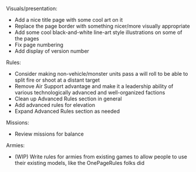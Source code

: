 
Visuals/presentation:
- Add a nice title page with some cool art on it
- Replace the page border with something nicer/more visually appropriate
- Add some cool black-and-white line-art style illustrations on some of the pages
- Fix page numbering
- Add display of version number


Rules:
- Consider making non-vehicle/monster units pass a will roll to be able to split fire or shoot at a distant target
- Remove Air Support advantage and make it a leadership ability of various technologically advanced and well-organized factions
- Clean up Advanced Rules section in general
- Add advanced rules for elevation
- Expand Advanced Rules section as needed


Missions:
- Review missions for balance


Armies:
- (WIP) Write rules for armies from existing games to allow people to use their existing models, like the OnePageRules folks did
